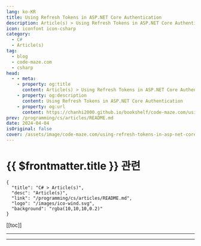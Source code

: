 ```yaml
---
lang: ko-KR
title: Using Refresh Tokens in ASP.NET Core Authentication
description: Article(s) > Using Refresh Tokens in ASP.NET Core Authentication
icon: iconfont icon-csharp
category: 
  - C#
  - Article(s)
tag: 
  - blog
  - code-maze.com
  - csharp
head:  
  - - meta:
    - property: og:title
      content: Article(s) > Using Refresh Tokens in ASP.NET Core Authentication
    - property: og:description
      content: Using Refresh Tokens in ASP.NET Core Authentication
    - property: og:url
      content: https://chanhi2000.github.io/bookshelf/code-maze.com/using-refresh-tokens-in-asp-net-core-authentication.html
prev: /programming/cs/articles/README.md
date: 2024-04-04
isOriginal: false
cover: /assets/image/code-maze.com/using-refresh-tokens-in-asp-net-core-authentication/banner.png
---
```


# {{ $frontmatter.title }} 관련

```component VPCard
{
  "title": "C# > Article(s)",
  "desc": "Article(s)",
  "link": "/programming/cs/articles/README.md",
  "logo": "/images/ico-wind.svg",
  "background": "rgba(10,10,10,0.2)"
}
```

[[toc]]

---

<SiteInfo
  name="Using Refresh Tokens in ASP.NET Core Authentication"
  desc="Here, we are going to learn the use of refresh tokens, which can be used to seamlessly refresh our access tokens in modern web application development."
  url="https://code-maze.com/using-refresh-tokens-in-asp-net-core-authentication/"
  logo="/assets/image/code-maze.com/favicon.png"
  preview="/assets/image/code-maze.com/using-refresh-tokens-in-asp-net-core-authentication/banner.png"/>

<!-- TODO: 작성 -->

---

<TagLinks />
